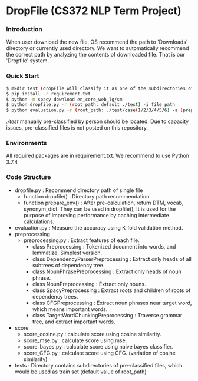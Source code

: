 # DropFile (CS372 NLP Term Project)

### Introduction
When user download the new file, OS recommend the path to 'Downloads' directory or currently used directory. 
We want to automatically recommend the correct path by analyzing the contents of downloaded file.
That is our 'Dropfile' system.

### Quick Start

```bash
$ mkdir test (dropFile will classify it as one of the subdirectories of the "test".)
$ pip install -r requirement.txt
$ python -m spacy download en_core_web_lg/sm
$ python dropfile.py -r (root_path: default ./test) -i file_path
$ python evaluation.py -r (root_path: ./test/case(1/2/3/4/5/6) -a (preprocessing method) -b (score metric)
```
*./test* manually pre-classified by person should be located.
Due to capacity issues, pre-classified files is not posted on this repository.
&nbsp;

### Environments
All required packages are in requirement.txt.
We recommend to use Python 3.7.4

### Code Structure
- dropfile.py : Recommend directory path of single file
    - function dropfile() : Directory path recommendation
    - function prepare_env() : After pre-calculation, return DTM, vocab, synonym_dict.
                               They can be used in dropfile(),
                               It is used for the purpose of improving performance by caching intermediate calculations.
- evaluation.py : Measure the accuracy using K-fold validation method.
- preprocessing
    - preprocessing.py : Extract features of each file.
        - class Preprocessing : Tokenized document into words, and lemmatize. Simplest version.
        - class DependencyParserPreprocessing : Extract only heads of all subtrees of dependency tree.
        - class NounPhrasePreprocessing : Extract only heads of noun phrase.
        - class NounPreprocessing : Extract only nouns.
        - class SpacyPreprocessing : Extract roots and children of roots of dependency trees.
        - class CFGPreprocessing : Extract noun phrases near target word, which means important words.
        - class TargetWordChunkingPreprocessing : Traverse grammar tree, and extract important words.
- score
    - score_cosine.py : calculate score using cosine similarity.
    - score_mse.py : calculate score using mse.
    - score_bayes.py : calculate score using naive bayes classifier.
    - score_CFG.py : calculate score using CFG. (variation of cosine similarity)
- tests : Directory contains subdirectories of pre-classified files, which would be used as train set
(default value of root_path)  
&nbsp;  

